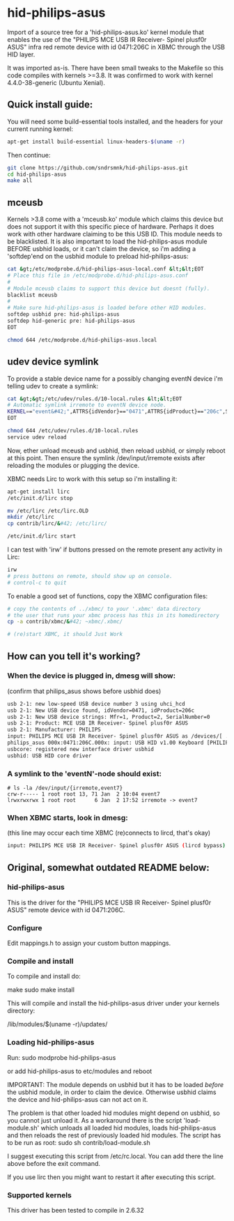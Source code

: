 hid-philips-asus
================

Import of a source tree for a 'hid-philips-asus.ko' kernel module that enables
the use of the "PHILIPS MCE USB IR Receiver- Spinel plusf0r ASUS" infra red
remote device with id 0471:206C in XBMC through the USB HID layer.

It was imported as-is. There have been small tweaks to the Makefile so this
code compiles with kernels >=3.8. It was confirmed to work with kernel
4.4.0-38-generic (Ubuntu Xenial).



Quick install guide:
--------------------

You will need some build-essential tools installed, and the headers for your
current running kernel:

```sh
apt-get install build-essential linux-headers-$(uname -r)
```

Then continue:

```sh
git clone https://github.com/sndrsmnk/hid-philips-asus.git
cd hid-philips-asus
make all
```


mceusb
------

Kernels >3.8 come with a 'mceusb.ko' module which claims this device
but does not support it with this specific piece of hardware. Perhaps
it does work with other hardware claiming to be this USB ID. This
module needs to be blacklisted.
It is also important to load the hid-philips-asus module BEFORE usbhid
loads, or it can't claim the device, so i'm adding a 'softdep'end on
the usbhid module to preload hid-philips-asus:

```sh
cat &gt;/etc/modprobe.d/hid-philips-asus-local.conf &lt;&lt;EOT
# Place this file in /etc/modprobe.d/hid-philips-asus.conf
#
# Module mceusb claims to support this device but doesnt (fully).
blacklist mceusb
#
# Make sure hid-philips-asus is loaded before other HID modules.
softdep usbhid pre: hid-philips-asus
softdep hid-generic pre: hid-philips-asus
EOT

chmod 644 /etc/modprobe.d/hid-philips-asus.local
```


udev device symlink
-------------------
To provide a stable device name for a possibly changing eventN device i'm telling udev to create a symlink:

```sh
cat &gt;&gt;/etc/udev/rules.d/10-local.rules &lt;&lt;EOT
# Automatic symlink irremote to eventN device node.
KERNEL=="event&#42;",ATTRS{idVendor}=="0471",ATTRS{idProduct}=="206c",SYMLINK="input/irremote"
EOT

chmod 644 /etc/udev/rules.d/10-local.rules
service udev reload
```

Now, ether unload mceusb and usbhid, then reload usbhid, or simply reboot at
this point. Then ensure the symlink /dev/input/irremote exists after reloading
the modules or plugging the device.

XBMC needs Lirc to work with this setup so i'm installing it:

```sh
apt-get install lirc
/etc/init.d/lirc stop

mv /etc/lirc /etc/lirc.OLD
mkdir /etc/lirc
cp contrib/lirc/&#42; /etc/lirc/

/etc/init.d/lirc start
```

I can test with 'irw' if buttons pressed on the remote present any activity in Lirc:

```sh
irw
# press buttons on remote, should show up on console.
# control-c to quit
```

To enable a good set of functions, copy the XBMC configuration files:
```sh
# copy the contents of ../xbmc/ to your '.xbmc' data directory
# the user that runs your xbmc process has this in its homedirectory
cp -a contrib/xbmc/&#42; ~xbmc/.xbmc/

# (re)start XBMC, it should Just Work
```



How can you tell it's working?
------------------------------

### When the device is plugged in, dmesg will show:
(confirm that philips_asus shows before usbhid does)
```sh
usb 2-1: new low-speed USB device number 3 using uhci_hcd
usb 2-1: New USB device found, idVendor=0471, idProduct=206c
usb 2-1: New USB device strings: Mfr=1, Product=2, SerialNumber=0
usb 2-1: Product: MCE USB IR Receiver- Spinel plusf0r ASUS
usb 2-1: Manufacturer: PHILIPS
input: PHILIPS MCE USB IR Receiver- Spinel plusf0r ASUS as /devices/[ .. ]/input/inputNN
philips_asus 000x:0471:206C.000x: input: USB HID v1.00 Keyboard [PHILIPS MCE USB IR Receiver- Spinel plusf0r ASUS] on usb-[ .. ]/inputN
usbcore: registered new interface driver usbhid
usbhid: USB HID core driver
```

### A symlink to the 'eventN'-node should exist:
```
# ls -la /dev/input/{irremote,event7}
crw-r----- 1 root root 13, 71 Jan  2 10:04 event7
lrwxrwxrwx 1 root root      6 Jan  2 17:52 irremote -> event7
```

### When XBMC starts, look in dmesg:
(this line may occur each time XBMC (re)connects to lircd, that's okay)
```sh
input: PHILIPS MCE USB IR Receiver- Spinel plusf0r ASUS (lircd bypass) as /devices/virtual/input/inputNN
```



Original, somewhat outdated README below:
-----------------------------------------

### hid-philips-asus
This is the driver for the "PHILIPS MCE USB IR Receiver- Spinel plusf0r ASUS"
remote device with id 0471:206C.

### Configure
Edit mappings.h to assign your custom button mappings.

### Compile and install
To compile and install do:

 make
 sudo make install

This will compile and install the hid-philips-asus driver under your kernels
directory:

 /lib/modules/$(uname -r)/updates/

### Loading hid-philips-asus
Run:
 sudo modprobe hid-philips-asus

or add hid-philips-asus to etc/modules and reboot

IMPORTANT:
The module depends on usbhid but it has to be loaded *before* the usbhid module,
in order to claim the device. Otherwise usbhid claims the device and
hid-philips-asus can not act on it.

The problem is that other loaded hid modules might depend on usbhid,
so you cannot just unload it.
As a workaround there is the script 'load-module.sh' which unloads all loaded
hid modules, loads hid-philips-asus and then reloads the rest of previously
loaded hid modules.
The script has to be run as root:
 sudo sh contrib/load-module.sh

I suggest executing this script from /etc/rc.local.
You can add there the line above before the exit command.

If you use lirc then you might want to restart it after executing this script.

### Supported kernels
This driver has been tested to compile in 2.6.32

